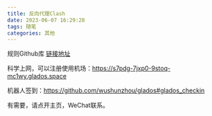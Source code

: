 ```yaml
---
title: 反向代理Clash
date: 2023-06-07 16:29:28
tags: 随笔
categories: 其他
---
```


规则Github库 [链接地址](https://github.com/topics/clash?l=javascript&o=desc&s=updated)

科学上网，可以注册使用机场：https://s7pdg-7jxp0-9stoq-mc1wy.glados.space

机器人签到：https://github.com/wushunzhou/glados#glados_checkin

有需要，请点开主页，WeChat联系。